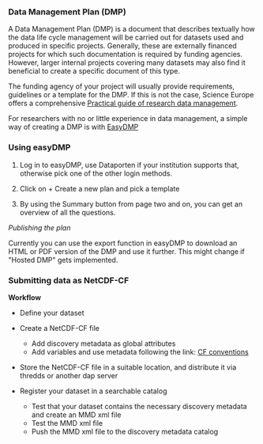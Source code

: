 ### Data Management Plan (DMP)

A Data Management Plan (DMP) is a document that describes textually how the data life cycle management will be carried out for datasets used and produced in specific projects. Generally, these are externally financed projects for which such documentation is required by funding agencies. However, larger internal projects covering many datasets may also find it beneficial to create a specific document of this type.

The funding agency of your project will usually provide requirements, guidelines or a template for the DMP. If this is not the case, Science Europe offers a comprehensive [Practical guide of research data management](https://www.forskningsradet.no/contentassets/e4cd6d2c23cf49d4989bb10c5eea087a/se_rdm_practical_guide_final.pdf).

For researchers with no or little experience in data management, a simple way of creating a DMP is with [EasyDMP](https://www.sigma2.no/data-planning)

### Using easyDMP

1. Log in to easyDMP, use Dataporten if your institution supports that, otherwise pick one of the other login methods.

2. Click on + Create a new plan and pick a template

3. By using the Summary button from page two and on, you can get an overview of all the questions.

*Publishing the plan*

Currently you can use the export function in easyDMP to download an HTML or PDF version of the DMP and use it further. This might change if "Hosted DMP" gets implemented.

### Submitting data as NetCDF-CF

**Workflow**

- Define your dataset 
- Create a NetCDF-CF file 

  * Add discovery metadata as global attributes
  * Add variables and use metadata following the link: [CF conventions](https://cfconventions.org/)

- Store the NetCDF-CF file in a suitable location, and distribute it via thredds or another dap server
- Register your dataset in a searchable catalog 

  * Test that your dataset contains the necessary discovery metadata and create an MMD xml file 
  * Test the MMD xml file 
  * Push the MMD xml file to the discovery metadata catalog 